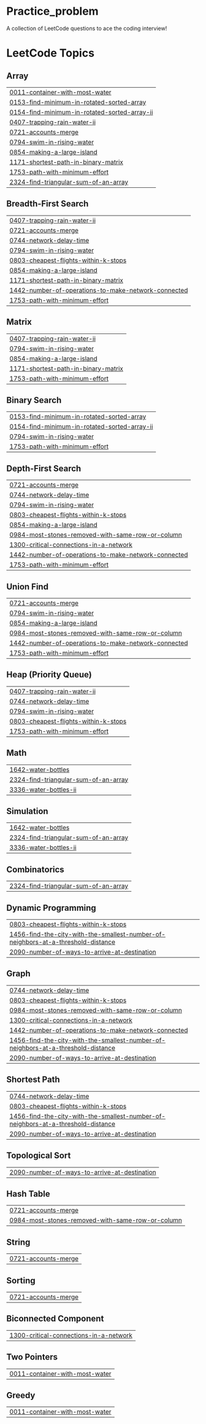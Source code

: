 # Practice_problem
A collection of LeetCode questions to ace the coding interview! 

<!---LeetCode Topics Start-->
# LeetCode Topics
## Array
|  |
| ------- |
| [0011-container-with-most-water](https://github.com/dixitshubham93/Practice_problem/tree/master/0011-container-with-most-water) |
| [0153-find-minimum-in-rotated-sorted-array](https://github.com/dixitshubham93/Practice_problem/tree/master/0153-find-minimum-in-rotated-sorted-array) |
| [0154-find-minimum-in-rotated-sorted-array-ii](https://github.com/dixitshubham93/Practice_problem/tree/master/0154-find-minimum-in-rotated-sorted-array-ii) |
| [0407-trapping-rain-water-ii](https://github.com/dixitshubham93/Practice_problem/tree/master/0407-trapping-rain-water-ii) |
| [0721-accounts-merge](https://github.com/dixitshubham93/Practice_problem/tree/master/0721-accounts-merge) |
| [0794-swim-in-rising-water](https://github.com/dixitshubham93/Practice_problem/tree/master/0794-swim-in-rising-water) |
| [0854-making-a-large-island](https://github.com/dixitshubham93/Practice_problem/tree/master/0854-making-a-large-island) |
| [1171-shortest-path-in-binary-matrix](https://github.com/dixitshubham93/Practice_problem/tree/master/1171-shortest-path-in-binary-matrix) |
| [1753-path-with-minimum-effort](https://github.com/dixitshubham93/Practice_problem/tree/master/1753-path-with-minimum-effort) |
| [2324-find-triangular-sum-of-an-array](https://github.com/dixitshubham93/Practice_problem/tree/master/2324-find-triangular-sum-of-an-array) |
## Breadth-First Search
|  |
| ------- |
| [0407-trapping-rain-water-ii](https://github.com/dixitshubham93/Practice_problem/tree/master/0407-trapping-rain-water-ii) |
| [0721-accounts-merge](https://github.com/dixitshubham93/Practice_problem/tree/master/0721-accounts-merge) |
| [0744-network-delay-time](https://github.com/dixitshubham93/Practice_problem/tree/master/0744-network-delay-time) |
| [0794-swim-in-rising-water](https://github.com/dixitshubham93/Practice_problem/tree/master/0794-swim-in-rising-water) |
| [0803-cheapest-flights-within-k-stops](https://github.com/dixitshubham93/Practice_problem/tree/master/0803-cheapest-flights-within-k-stops) |
| [0854-making-a-large-island](https://github.com/dixitshubham93/Practice_problem/tree/master/0854-making-a-large-island) |
| [1171-shortest-path-in-binary-matrix](https://github.com/dixitshubham93/Practice_problem/tree/master/1171-shortest-path-in-binary-matrix) |
| [1442-number-of-operations-to-make-network-connected](https://github.com/dixitshubham93/Practice_problem/tree/master/1442-number-of-operations-to-make-network-connected) |
| [1753-path-with-minimum-effort](https://github.com/dixitshubham93/Practice_problem/tree/master/1753-path-with-minimum-effort) |
## Matrix
|  |
| ------- |
| [0407-trapping-rain-water-ii](https://github.com/dixitshubham93/Practice_problem/tree/master/0407-trapping-rain-water-ii) |
| [0794-swim-in-rising-water](https://github.com/dixitshubham93/Practice_problem/tree/master/0794-swim-in-rising-water) |
| [0854-making-a-large-island](https://github.com/dixitshubham93/Practice_problem/tree/master/0854-making-a-large-island) |
| [1171-shortest-path-in-binary-matrix](https://github.com/dixitshubham93/Practice_problem/tree/master/1171-shortest-path-in-binary-matrix) |
| [1753-path-with-minimum-effort](https://github.com/dixitshubham93/Practice_problem/tree/master/1753-path-with-minimum-effort) |
## Binary Search
|  |
| ------- |
| [0153-find-minimum-in-rotated-sorted-array](https://github.com/dixitshubham93/Practice_problem/tree/master/0153-find-minimum-in-rotated-sorted-array) |
| [0154-find-minimum-in-rotated-sorted-array-ii](https://github.com/dixitshubham93/Practice_problem/tree/master/0154-find-minimum-in-rotated-sorted-array-ii) |
| [0794-swim-in-rising-water](https://github.com/dixitshubham93/Practice_problem/tree/master/0794-swim-in-rising-water) |
| [1753-path-with-minimum-effort](https://github.com/dixitshubham93/Practice_problem/tree/master/1753-path-with-minimum-effort) |
## Depth-First Search
|  |
| ------- |
| [0721-accounts-merge](https://github.com/dixitshubham93/Practice_problem/tree/master/0721-accounts-merge) |
| [0744-network-delay-time](https://github.com/dixitshubham93/Practice_problem/tree/master/0744-network-delay-time) |
| [0794-swim-in-rising-water](https://github.com/dixitshubham93/Practice_problem/tree/master/0794-swim-in-rising-water) |
| [0803-cheapest-flights-within-k-stops](https://github.com/dixitshubham93/Practice_problem/tree/master/0803-cheapest-flights-within-k-stops) |
| [0854-making-a-large-island](https://github.com/dixitshubham93/Practice_problem/tree/master/0854-making-a-large-island) |
| [0984-most-stones-removed-with-same-row-or-column](https://github.com/dixitshubham93/Practice_problem/tree/master/0984-most-stones-removed-with-same-row-or-column) |
| [1300-critical-connections-in-a-network](https://github.com/dixitshubham93/Practice_problem/tree/master/1300-critical-connections-in-a-network) |
| [1442-number-of-operations-to-make-network-connected](https://github.com/dixitshubham93/Practice_problem/tree/master/1442-number-of-operations-to-make-network-connected) |
| [1753-path-with-minimum-effort](https://github.com/dixitshubham93/Practice_problem/tree/master/1753-path-with-minimum-effort) |
## Union Find
|  |
| ------- |
| [0721-accounts-merge](https://github.com/dixitshubham93/Practice_problem/tree/master/0721-accounts-merge) |
| [0794-swim-in-rising-water](https://github.com/dixitshubham93/Practice_problem/tree/master/0794-swim-in-rising-water) |
| [0854-making-a-large-island](https://github.com/dixitshubham93/Practice_problem/tree/master/0854-making-a-large-island) |
| [0984-most-stones-removed-with-same-row-or-column](https://github.com/dixitshubham93/Practice_problem/tree/master/0984-most-stones-removed-with-same-row-or-column) |
| [1442-number-of-operations-to-make-network-connected](https://github.com/dixitshubham93/Practice_problem/tree/master/1442-number-of-operations-to-make-network-connected) |
| [1753-path-with-minimum-effort](https://github.com/dixitshubham93/Practice_problem/tree/master/1753-path-with-minimum-effort) |
## Heap (Priority Queue)
|  |
| ------- |
| [0407-trapping-rain-water-ii](https://github.com/dixitshubham93/Practice_problem/tree/master/0407-trapping-rain-water-ii) |
| [0744-network-delay-time](https://github.com/dixitshubham93/Practice_problem/tree/master/0744-network-delay-time) |
| [0794-swim-in-rising-water](https://github.com/dixitshubham93/Practice_problem/tree/master/0794-swim-in-rising-water) |
| [0803-cheapest-flights-within-k-stops](https://github.com/dixitshubham93/Practice_problem/tree/master/0803-cheapest-flights-within-k-stops) |
| [1753-path-with-minimum-effort](https://github.com/dixitshubham93/Practice_problem/tree/master/1753-path-with-minimum-effort) |
## Math
|  |
| ------- |
| [1642-water-bottles](https://github.com/dixitshubham93/Practice_problem/tree/master/1642-water-bottles) |
| [2324-find-triangular-sum-of-an-array](https://github.com/dixitshubham93/Practice_problem/tree/master/2324-find-triangular-sum-of-an-array) |
| [3336-water-bottles-ii](https://github.com/dixitshubham93/Practice_problem/tree/master/3336-water-bottles-ii) |
## Simulation
|  |
| ------- |
| [1642-water-bottles](https://github.com/dixitshubham93/Practice_problem/tree/master/1642-water-bottles) |
| [2324-find-triangular-sum-of-an-array](https://github.com/dixitshubham93/Practice_problem/tree/master/2324-find-triangular-sum-of-an-array) |
| [3336-water-bottles-ii](https://github.com/dixitshubham93/Practice_problem/tree/master/3336-water-bottles-ii) |
## Combinatorics
|  |
| ------- |
| [2324-find-triangular-sum-of-an-array](https://github.com/dixitshubham93/Practice_problem/tree/master/2324-find-triangular-sum-of-an-array) |
## Dynamic Programming
|  |
| ------- |
| [0803-cheapest-flights-within-k-stops](https://github.com/dixitshubham93/Practice_problem/tree/master/0803-cheapest-flights-within-k-stops) |
| [1456-find-the-city-with-the-smallest-number-of-neighbors-at-a-threshold-distance](https://github.com/dixitshubham93/Practice_problem/tree/master/1456-find-the-city-with-the-smallest-number-of-neighbors-at-a-threshold-distance) |
| [2090-number-of-ways-to-arrive-at-destination](https://github.com/dixitshubham93/Practice_problem/tree/master/2090-number-of-ways-to-arrive-at-destination) |
## Graph
|  |
| ------- |
| [0744-network-delay-time](https://github.com/dixitshubham93/Practice_problem/tree/master/0744-network-delay-time) |
| [0803-cheapest-flights-within-k-stops](https://github.com/dixitshubham93/Practice_problem/tree/master/0803-cheapest-flights-within-k-stops) |
| [0984-most-stones-removed-with-same-row-or-column](https://github.com/dixitshubham93/Practice_problem/tree/master/0984-most-stones-removed-with-same-row-or-column) |
| [1300-critical-connections-in-a-network](https://github.com/dixitshubham93/Practice_problem/tree/master/1300-critical-connections-in-a-network) |
| [1442-number-of-operations-to-make-network-connected](https://github.com/dixitshubham93/Practice_problem/tree/master/1442-number-of-operations-to-make-network-connected) |
| [1456-find-the-city-with-the-smallest-number-of-neighbors-at-a-threshold-distance](https://github.com/dixitshubham93/Practice_problem/tree/master/1456-find-the-city-with-the-smallest-number-of-neighbors-at-a-threshold-distance) |
| [2090-number-of-ways-to-arrive-at-destination](https://github.com/dixitshubham93/Practice_problem/tree/master/2090-number-of-ways-to-arrive-at-destination) |
## Shortest Path
|  |
| ------- |
| [0744-network-delay-time](https://github.com/dixitshubham93/Practice_problem/tree/master/0744-network-delay-time) |
| [0803-cheapest-flights-within-k-stops](https://github.com/dixitshubham93/Practice_problem/tree/master/0803-cheapest-flights-within-k-stops) |
| [1456-find-the-city-with-the-smallest-number-of-neighbors-at-a-threshold-distance](https://github.com/dixitshubham93/Practice_problem/tree/master/1456-find-the-city-with-the-smallest-number-of-neighbors-at-a-threshold-distance) |
| [2090-number-of-ways-to-arrive-at-destination](https://github.com/dixitshubham93/Practice_problem/tree/master/2090-number-of-ways-to-arrive-at-destination) |
## Topological Sort
|  |
| ------- |
| [2090-number-of-ways-to-arrive-at-destination](https://github.com/dixitshubham93/Practice_problem/tree/master/2090-number-of-ways-to-arrive-at-destination) |
## Hash Table
|  |
| ------- |
| [0721-accounts-merge](https://github.com/dixitshubham93/Practice_problem/tree/master/0721-accounts-merge) |
| [0984-most-stones-removed-with-same-row-or-column](https://github.com/dixitshubham93/Practice_problem/tree/master/0984-most-stones-removed-with-same-row-or-column) |
## String
|  |
| ------- |
| [0721-accounts-merge](https://github.com/dixitshubham93/Practice_problem/tree/master/0721-accounts-merge) |
## Sorting
|  |
| ------- |
| [0721-accounts-merge](https://github.com/dixitshubham93/Practice_problem/tree/master/0721-accounts-merge) |
## Biconnected Component
|  |
| ------- |
| [1300-critical-connections-in-a-network](https://github.com/dixitshubham93/Practice_problem/tree/master/1300-critical-connections-in-a-network) |
## Two Pointers
|  |
| ------- |
| [0011-container-with-most-water](https://github.com/dixitshubham93/Practice_problem/tree/master/0011-container-with-most-water) |
## Greedy
|  |
| ------- |
| [0011-container-with-most-water](https://github.com/dixitshubham93/Practice_problem/tree/master/0011-container-with-most-water) |
<!---LeetCode Topics End-->
